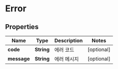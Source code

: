 

# Error


## Properties

| Name | Type | Description | Notes |
|------------ | ------------- | ------------- | -------------|
|**code** | **String** | 에러 코드 |  [optional] |
|**message** | **String** | 에러 메시지 |  [optional] |



